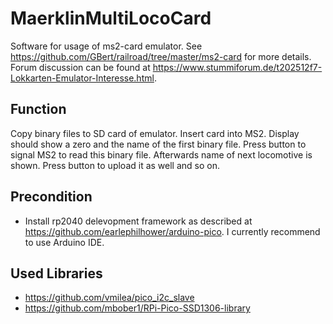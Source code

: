 # MaerklinMultiLocoCard

Software for usage of ms2-card emulator.
See https://github.com/GBert/railroad/tree/master/ms2-card for more details.
Forum discussion can be found at https://www.stummiforum.de/t202512f7-Lokkarten-Emulator-Interesse.html.

## Function
Copy binary files to SD card of emulator. Insert card into MS2. Display should show a zero and the name of the first binary file.
Press button to signal MS2 to read this binary file. Afterwards name of next locomotive is shown. Press button to upload it as well and so on.

## Precondition
- Install rp2040 delevopment framework as described at https://github.com/earlephilhower/arduino-pico. I currently recommend to use Arduino IDE.

## Used Libraries
- https://github.com/vmilea/pico_i2c_slave
- https://github.com/mbober1/RPi-Pico-SSD1306-library
